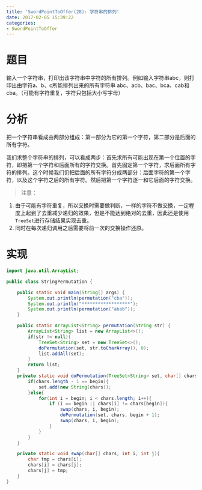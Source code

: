 ```yaml
---
title: 'SwordPointToOffer(28): 字符串的排列'
date: 2017-02-05 15:39:22
categories:
- SwordPointToOffer
---
```


# 题目
输入一个字符串，打印出该字符串中字符的所有排列。例如输入字符串abc，则打印出由字符a、b、c所能排列出来的所有字符串 abc、acb、bac、bca、cab和cba。（可能有字符重复，字符只包括大小写字母）

# 分析
把一个字符串看成由两部分组成：第一部分为它的第一个字符，第二部分是后面的所有字符。

我们求整个字符串的排列，可以看成两步：首先求所有可能出现在第一个位置的字符，即把第一个字符和后面所有的字符交换。首先固定第一个字符，求后面所有字符的排列。这个时候我们仍把后面的所有字符分成两部分：后面字符的第一个字符，以及这个字符之后的所有字符。然后把第一个字符逐一和它后面的字符交换。

> 注意：
1. 由于可能有字符重复，所以交换时需要做判断，一样的字符不做交换，一定程度上起到了去重减少递归的效果，但是不能达到绝对的去重，因此还是使用`TreeSet`进行存储结果实现去重。
2. 同时在每次递归调用之后需要将前一次的交换操作还原。

# 实现
```java
import java.util.ArrayList;

public class StringPermutation {

    public static void main(String[] args) {
        System.out.println(permutation("cba"));
        System.out.println("******************");
        System.out.println(permutation("abab"));
    }

    public static ArrayList<String> permutation(String str) {
        ArrayList<String> list = new ArrayList<>();
        if(str != null){
            TreeSet<String> set = new TreeSet<>();
            doPermutation(set, str.toCharArray(), 0);
            list.addAll(set);
        }
        return list;
    }
    private static void doPermutation(TreeSet<String> set, char[] chars, int begin){
        if(chars.length - 1 == begin){
            set.add(new String(chars));
        }else{
            for(int i = begin; i < chars.length; i++){
                if (i == begin || chars[i] != chars[begin]){
                    swap(chars, i, begin);
                    doPermutation(set, chars, begin + 1);
                    swap(chars, i, begin);
                }
            }
        }
    }

    private static void swap(char[] chars, int i, int j){
        char tmp = chars[i];
        chars[i] = chars[j];
        chars[j] = tmp;
    }
}
```